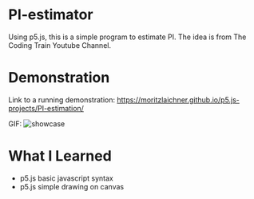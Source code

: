 # PI-estimator

Using p5.js, this is a simple program to estimate PI. The idea is from The Coding Train Youtube Channel.

# Demonstration
Link to a running demonstration:
https://moritzlaichner.github.io/p5.js-projects/PI-estimation/

GIF:
![showcase](https://user-images.githubusercontent.com/47506586/52718557-0a921a80-2fa4-11e9-971d-c0d79ca3c6d1.gif)

# What I Learned

* p5.js basic javascript syntax
* p5.js simple drawing on canvas
